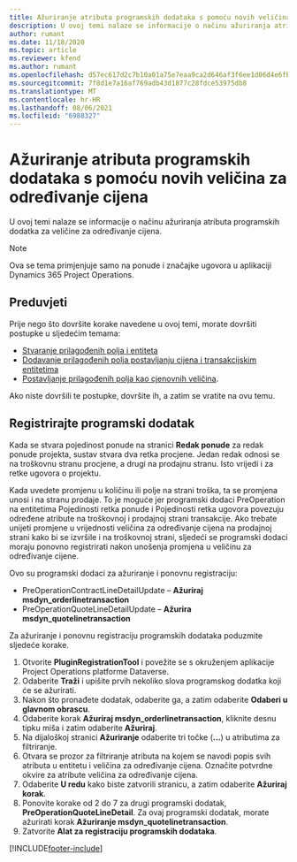 ```yaml
---
title: Ažuriranje atributa programskih dodataka s pomoću novih veličina za određivanje cijena
description: U ovoj temi nalaze se informacije o načinu ažuriranja atributa programskih dodatka za veličine za određivanje cijena.
author: rumant
ms.date: 11/18/2020
ms.topic: article
ms.reviewer: kfend
ms.author: rumant
ms.openlocfilehash: d57ec617d2c7b10a01a75e7eaa9ca2d646af3f6ee1d06d4e6fb228fc0533da27
ms.sourcegitcommit: 7f8d1e7a16af769adb43d1877c28fdce53975db8
ms.translationtype: MT
ms.contentlocale: hr-HR
ms.lasthandoff: 08/06/2021
ms.locfileid: "6988327"
---
```

# <a name="update-plug-in-attributes-with-new-pricing-dimensions"></a>Ažuriranje atributa programskih dodataka s pomoću novih veličina za određivanje cijena

U ovoj temi nalaze se informacije o načinu ažuriranja atributa programskih dodatka za veličine za određivanje cijena.

> [!NOTE]
> Ova se tema primjenjuje samo na ponude i značajke ugovora u aplikaciji Dynamics 365 Project Operations.

## <a name="prerequisites"></a>Preduvjeti
Prije nego što dovršite korake navedene u ovoj temi, morate dovršiti postupke u sljedećim temama:

  - [Stvaranje prilagođenih polja i entiteta](create-custom-fields-entities-pricing-dimensions.md) 
  - [Dodavanje prilagođenih polja postavljanju cijena i transakcijskim entitetima](add-custom-fields-price-setup-transactional-entities.md)
  - [Postavljanje prilagođenih polja kao cjenovnih veličina](set-up-custom-fields-pricing-dimensions.md). 
  
Ako niste dovršili te postupke, dovršite ih, a zatim se vratite na ovu temu.

## <a name="register-a-plug-in"></a>Registrirajte programski dodatak
Kada se stvara pojedinost ponude na stranici **Redak ponude** za redak ponude projekta, sustav stvara dva retka procjene. Jedan redak odnosi se na troškovnu stranu procjene, a drugi na prodajnu stranu. Isto vrijedi i za retke ugovora o projektu.

Kada uvedete promjenu u količinu ili polje na strani troška, ta se promjena unosi i na stranu prodaje. To je moguće jer programski dodaci PreOperation na entitetima Pojedinosti retka ponude i Pojedinosti retka ugovora povezuju određene atribute na troškovnoj i prodajnoj strani transakcije. Ako trebate unijeti promjene u vrijednosti veličina za određivanje cijena na prodajnoj strani kako bi se izvršile i na troškovnoj strani, sljedeći se programski dodaci moraju ponovno registrirati nakon unošenja promjena u veličinu za određivanje cijene.

Ovo su programski dodaci za ažuriranje i ponovnu registraciju:

- PreOperationContractLineDetailUpdate – **Ažuriraj msdyn_orderlinetransaction**
- PreOperationQuoteLineDetailUpdate – **Ažurira msdyn_quotelinetransaction**

Za ažuriranje i ponovnu registraciju programskih dodataka poduzmite sljedeće korake.

1. Otvorite **PluginRegistrationTool** i povežite se s okruženjem aplikacije Project Operations platforme Dataverse.
2. Odaberite **Traži** i upišite prvih nekoliko slova programskog dodatka koji će se ažurirati.
3. Nakon što pronađete dodatak, odaberite ga, a zatim odaberite **Odaberi u glavnom obrascu**.
4. Odaberite korak **Ažuriraj msdyn_orderlinetransaction**, kliknite desnu tipku miša i zatim odaberite **Ažuriraj**.
5. Na dijaloškoj stranici **Ažuriranje** odaberite tri točke (**...**) u atributima za filtriranje.
6. Otvara se prozor za filtriranje atributa na kojem se navodi popis svih atributa u entitetu i veličina za određivanje cijena. Označite potvrdne okvire za atribute veličina za određivanje cijena.
7. Odaberite **U redu** kako biste zatvorili stranicu, a zatim odaberite **Ažuriraj korak**.
8. Ponovite korake od 2 do 7 za drugi programski dodatak, **PreOperationQuoteLineDetail**. Za ovaj programski dodatak, morate ažurirati korak **Ažuriranje msdyn_quotelinetransaction**.
9. Zatvorite **Alat za registraciju programskih dodataka**.


[!INCLUDE[footer-include](../includes/footer-banner.md)]